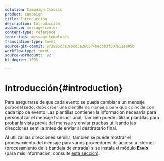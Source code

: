 ```yaml
---
solution: Campaign Classic
product: campaign
title: Introducción
description: Introducción
audience: message-center
content-type: reference
topic-tags: message-templates
translation-type: tm+mt
source-git-commit: 972885c3a38bcd3a260574bacbb3f507e11ae05b
workflow-type: tm+mt
source-wordcount: '92'
ht-degree: 100%

---
```



# Introducción{#introduction}

Para asegurarse de que cada evento se pueda cambiar a un mensaje personalizado, debe crear una plantilla de mensaje para que coincida con cada tipo de evento. Las plantillas contienen la información necesaria para personalizar el mensaje transaccional. También puede utilizar plantillas para probar la vista previa del mensaje y enviar pruebas utilizando las direcciones semilla antes de enviar al destinatario final.

Al utilizar las direcciones semilla, también se puede mostrar el procesamiento del mensaje para varios proveedores de acceso a Internet (procesamiento de la bandeja de entrada) si se instala el módulo **Envío** (para más información, consulte [esta sección](../../delivery/using/about-deliverability.md)).
